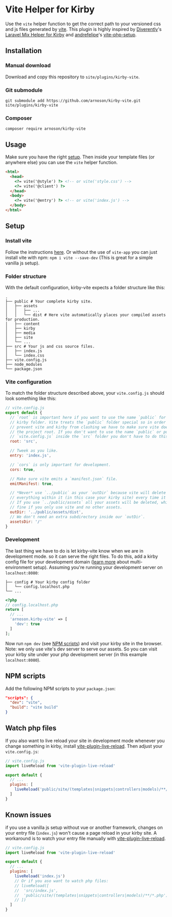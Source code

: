 # Vite Helper for Kirby

Use the `vite` helper function to get the correct path to your versioned css and js files generated by [vite](https://github.com/vitejs/vite). This plugin is highly inspired by [Diverently](https://github.com/Diverently)'s [Laravel Mix Helper for Kirby](https://github.com/Diverently/laravel-mix-kirby) and [andrefelipe](https://github.com/andrefelipe)'s [vite-php-setup](https://github.com/andrefelipe/vite-php-setup).

## Installation

### Manual download
Download and copy this repository to `site/plugins/kirby-vite`.

### Git submodule
```
git submodule add https://github.com/arnoson/kirby-vite.git site/plugins/kirby-vite
```

### Composer
```
composer require arnoson/kirby-vite
```

## Usage
Make sure you have the right [setup](#setup).
Then inside your template files (or anywhere else) you can use the `vite` helper function.
```html
<html>
  <head>
    <?= vite('@style') ?> <!-- or vite('style.css') -->
    <?= vite('@client') ?>
  </head>
  <body>
    <?= vite('@entry') ?> <!-- or vite('index.js') -->
  </body>
</html>
```

## Setup

### Install vite
Follow the instructions [here](https://github.com/vitejs/vite#getting-started). Or without the use of `vite-app` you can just install vite with npm: `npm i vite --save-dev` (This is great for a simple vanilla js setup).

### Folder structure
With the default configuration, kirby-vite expects a folder structure like this:
```
.
├── public # Your complete kirby site.
│   ├── assets
│   │   ├── ...
│   │   └── dist # Here vite automatically places your compiled assets for production.
│   ├── content
│   ├── kirby
│   ├── media
│   ├── site
│   └── ...
├── src # Your js and css source files.
│   ├── index.js
│   └── index.css
├── vite.config.js
├── node_modules
└── package.json

```

### Vite configuration
To match the folder structure described above, your `vite.config.js` should look something like this:
```js
// vite.config.js
export default {
  // `root` is important here if you want to use the name `public` for your
  // kirby folder. Vite treats the `public` folder special so in order to
  // prevent vite and kirby from clashing we have to make sure vite doesn't use
  // the project root. If you don't want to use the name `public` or put your
  // `vite.config.js` inside the `src` folder you don't have to do this.
  root: 'src',

  // Tweek as you like.
  entry: 'index.js',

  // `cors` is only important for development.
  cors: true,

  // Make sure vite emits a `manifest.json` file.
  emitManifest: true,

  // *Never* use `../public` as your `outDir` because vite will delete
  // everything within it (in this case your kirby site) every time it builds.
  // If you use `../public/assets` all your assets will be deleted, which can be
  // fine if you only use vite and no other assets.
  outDir: '../public/assets/dist',
  // We don't need an extra subdirectory inside our `outDir`.
  assetsDir: '/'
}
```

### Development
The last thing we have to do is let kirby-vite know when we are in development mode. so it can serve the right files.
To do this, add a kirby config file for your development domain ([learn more](https://getkirby.com/docs/guide/configuration#multi-environment-setup) about multi-environment setup).
Assuming you're running your development server on `localhost:8080`:
```
├── config # Your kirby config folder
│   └── config.localhost.php
└── ...
```
```php
<?php
// config.localhost.php
return [
  // ...
  'arnoson.kirby-vite' => [
    'dev': true
  ]
];
```
Now run `npm dev` (see [NPM scripts](#NPM-scripts)) and visit your kirby site in the browser. Note: we only use vite's dev server to serve our assets. So you can visit your kirby site under your php development server (in this example `localhost:8080`).

## NPM scripts
Add the following NPM scripts to your `package.json`:
```json
"scripts": {
  "dev": "vite",
  "build": "vite build"  
}
```

## Watch php files
If you also want to live reload your site in development mode whenever you change something in kirby, install [vite-plugin-live-reload](https://github.com/arnoson/vite-plugin-live-reload). Then adjust your `vite.config.js`:
```js
// vite.config.js
import liveReload from 'vite-plugin-live-reload'

export default {
  // ...
  plugins: [
    liveReload('public/site/(templates|snippets|controllers|models)/**/*.php'),
  ]
}
```

## Known issues
if you use a vanilla js setup without vue or another framework, changes on your entry file (`index.js`) won't cause a page reload in your kirby site. A workaround is to watch your entry file manually with [vite-plugin-live-reload](https://github.com/arnoson/vite-plugin-live-reload).
```js
// vite.config.js
import liveReload from 'vite-plugin-live-reload'

export default {
  // ...
  plugins: [
    liveReload('index.js')
    // Or if you aso want to watch php files:
    // liveReload([
    //  'src/index.js',
    //  'public/site/(templates|snippets|controllers|models)/**/*.php')
    // ])
  ]
}
```